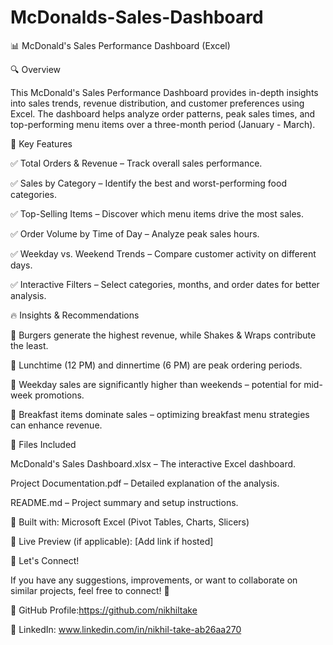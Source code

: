 # McDonalds-Sales-Dashboard

📊 McDonald's Sales Performance Dashboard (Excel)

🔍 Overview

This McDonald's Sales Performance Dashboard provides in-depth insights into sales trends, revenue distribution, and customer preferences using Excel. The dashboard helps analyze order patterns, peak sales times, and top-performing menu items over a three-month period (January - March).

📌 Key Features

✅ Total Orders & Revenue – Track overall sales performance.

✅ Sales by Category – Identify the best and worst-performing food categories.

✅ Top-Selling Items – Discover which menu items drive the most sales.

✅ Order Volume by Time of Day – Analyze peak sales hours.

✅ Weekday vs. Weekend Trends – Compare customer activity on different days.

✅ Interactive Filters – Select categories, months, and order dates for better analysis.

🔥 Insights & Recommendations

🔹 Burgers generate the highest revenue, while Shakes & Wraps contribute the least.

🔹 Lunchtime (12 PM) and dinnertime (6 PM) are peak ordering periods.

🔹 Weekday sales are significantly higher than weekends – potential for mid-week promotions.

🔹 Breakfast items dominate sales – optimizing breakfast menu strategies can enhance revenue.


📂 Files Included

McDonald's Sales Dashboard.xlsx – The interactive Excel dashboard.

Project Documentation.pdf – Detailed explanation of the analysis.

README.md – Project summary and setup instructions.

📌 Built with: Microsoft Excel (Pivot Tables, Charts, Slicers)

🔗 Live Preview (if applicable): [Add link if hosted]

📢 Let's Connect!

If you have any suggestions, improvements, or want to collaborate on similar projects, feel free to connect! 🚀

🔗 GitHub Profile:https://github.com/nikhiltake

🔗 LinkedIn: www.linkedin.com/in/nikhil-take-ab26aa270
